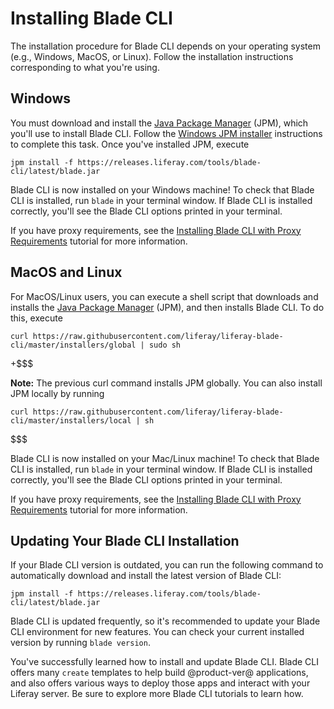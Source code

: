# Installing Blade CLI [](id=installing-blade-cli)

The installation procedure for Blade CLI depends on your operating system (e.g.,
Windows, MacOS, or Linux). Follow the installation instructions corresponding to
what you're using.

## Windows [](id=windows)

You must download and install the [Java Package Manager](http://jpm4j.org)
(JPM), which you'll use to install Blade CLI. Follow the
[Windows JPM installer](http://jpm4j.org/#!/md/windows) instructions to complete
this task. Once you've installed JPM, execute

    jpm install -f https://releases.liferay.com/tools/blade-cli/latest/blade.jar

Blade CLI is now installed on your Windows machine! To check that Blade CLI is
installed, run `blade` in your terminal window. If Blade CLI is installed
correctly, you'll see the Blade CLI options printed in your terminal.

If you have proxy requirements, see the
[Installing Blade CLI with Proxy Requirements](/develop/tutorials/-/knowledge_base/7-0/setting-blade-cli-proxy-requirments)
tutorial for more information.
    
## MacOS and Linux [](id=macos-and-linux)

For MacOS/Linux users, you can execute a shell script that downloads and
installs the [Java Package Manager](http://jpm4j.org) (JPM), and then installs
Blade CLI. To do this, execute

    curl https://raw.githubusercontent.com/liferay/liferay-blade-cli/master/installers/global | sudo sh

+$$$

**Note:** The previous curl command installs JPM globally. You can also install
JPM locally by running

    curl https://raw.githubusercontent.com/liferay/liferay-blade-cli/master/installers/local | sh

$$$

Blade CLI is now installed on your Mac/Linux machine! To check that Blade CLI is
installed, run `blade` in your terminal window. If Blade CLI is installed
correctly, you'll see the Blade CLI options printed in your terminal.

If you have proxy requirements, see the
[Installing Blade CLI with Proxy Requirements](/develop/tutorials/-/knowledge_base/7-0/setting-blade-cli-proxy-requirments)
tutorial for more information.

## Updating Your Blade CLI Installation [](id=verifying-your-blade-cli-installation)

If your Blade CLI version is outdated, you can run the following command to
automatically download and install the latest version of Blade CLI:

    jpm install -f https://releases.liferay.com/tools/blade-cli/latest/blade.jar

<!--
    blade update

For Windows users, the `blade update` command does not work because Windows
cannot update a file that is currently in use. To bypass this issue, you can use
JPM to update your version of Blade CLI:

    jpm install -f https://releases.liferay.com/tools/blade-cli/latest/blade.jar
-->

Blade CLI is updated frequently, so it's recommended to update your Blade CLI
environment for new features. You can check your current installed version by
running `blade version`.

You've successfully learned how to install and update Blade CLI. Blade CLI
offers many `create` templates to help build @product-ver@ applications, and
also offers various ways to deploy those apps and interact with your Liferay
server. Be sure to explore more Blade CLI tutorials to learn how.
